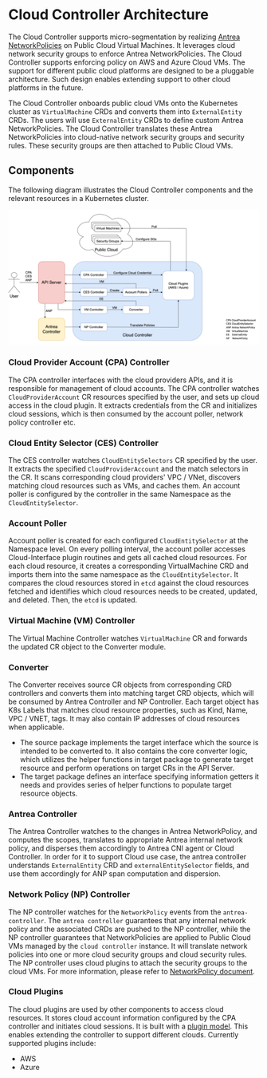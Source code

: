 # Cloud Controller Architecture

The Cloud Controller supports micro-segmentation by realizing
[Antrea NetworkPolicies](https://github.com/antrea-io/antrea/blob/main/docs/antrea-network-policy.md)
on Public Cloud Virtual Machines. It leverages cloud network security groups to
enforce Antrea NetworkPolicies. The Cloud Controller supports enforcing policy on AWS
and Azure Cloud VMs. The support for different public cloud platforms are designed
to be a pluggable architecture. Such design enables extending support to other cloud
platforms in the future.

The Cloud Controller onboards public cloud VMs onto the Kubernetes cluster as
`VirtualMachine` CRDs and converts them into `ExternalEntity` CRDs. The users
will use `ExternalEntity` CRDs to define custom Antrea NetworkPolicies. The
Cloud Controller translates these Antrea NetworkPolicies into cloud-native network
security groups and security rules. These security groups are then attached to
Public Cloud VMs.

## Components

The following diagram illustrates the Cloud Controller components and the relevant
resources in a Kubernetes cluster.

<img src="./assets/arch.png" width="1000" alt="Cloud Controller Components">

### Cloud Provider Account (CPA) Controller

The CPA controller interfaces with the cloud providers APIs, and it is
responsible for management of cloud accounts. The CPA controller watches
`CloudProviderAccount` CR resources specified by the user, and sets up cloud
access in the cloud plugin. It extracts credentials from the CR and initializes
cloud sessions, which is then consumed by the account poller, network policy
controller etc.

### Cloud Entity Selector (CES) Controller

The CES controller watches `CloudEntitySelectors` CR specified by the user. It
extracts the specified `CloudProviderAccount` and the match selectors in the 
CR. It scans corresponding cloud providers' VPC / VNet, discovers matching
cloud resources such as VMs, and caches them. An account poller is configured by
the controller in the same Namespace as the `CloudEntitySelector`.

### Account Poller

Account poller is created for each configured `CloudEntitySelector` at the
Namespace level. On every polling interval, the account poller accesses
Cloud-Interface plugin routines and gets all cached cloud resources.
For each cloud resource, it creates a corresponding VirtualMachine CRD and
imports them into the same namespace as the `CloudEntitySelector`.
It compares the cloud resources stored in `etcd` against the cloud
resources fetched and identifies which cloud resources needs to be created,
updated, and deleted. Then, the `etcd` is updated.

### Virtual Machine (VM) Controller

The Virtual Machine Controller watches `VirtualMachine` CR and forwards the
updated CR object to the Converter module.

### Converter

The Converter receives source CR objects from corresponding CRD controllers and
converts them into matching target CRD objects, which will be consumed by
Antrea Controller and NP Controller. Each target object has K8s Labels that
matches cloud resource properties, such as Kind, Name, VPC / VNET, tags. It may
also contain IP addresses of cloud resources when applicable.

- The source package implements the target interface which the source is
  intended to be converted to. It also contains the core converter logic, which
  utilizes the helper functions in target package to generate target resource
  and perform operations on target CRs in the API Server.
- The target package defines an interface specifying information getters it
  needs and provides series of helper functions to populate target resource
  objects.

### Antrea Controller

The Antrea Controller watches to the changes in Antrea NetworkPolicy, and computes
the scopes, translates to appropriate Antrea internal network policy, and disperses
them accordingly to Antrea CNI agent or Cloud Controller. In order for it to support
Cloud use case, the antrea controller understands `ExternalEntity` CRD and
`externalEntitySelector` fields, and use them accordingly for ANP span computation
and dispersion.

### Network Policy (NP) Controller

The NP controller watches for the `NetworkPolicy` events from the
`antrea-controller`. The `antrea controller` guarantees that any internal
network policy and the associated CRDs are pushed to the NP controller, while
the NP controller guarantees that NetworkPolicies are applied to Public Cloud
VMs managed by the `cloud controller` instance. It will translate network
policies into one or more cloud security groups and cloud security rules. The NP
controller uses cloud plugins to attach the security groups to the cloud VMs.
For more information, please refer to [NetworkPolicy document](networkpolicy.md).

### Cloud Plugins

The cloud plugins are used by other components to access cloud resources. It
stores cloud account information configured by the CPA controller and initiates
cloud sessions. It is built with a [plugin model](design-cloud-plugin.md).
This enables extending the controller to support different clouds. Currently
supported plugins include:

- AWS
- Azure
